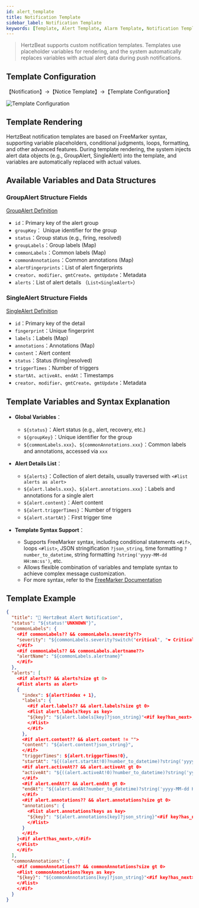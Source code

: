 ```yaml
---
id: alert_template
title: Notification Template
sidebar_label: Notification Template
keywords: [Template, Alert Template, Alarm Template, Notification Template, Message Notification, Alert Webhook Callback Notification]
---
```


> HertzBeat supports custom notification templates. Templates use placeholder variables for rendering, and the system automatically replaces variables with actual alert data during push notifications.

## Template Configuration

【Notification】->【Notice Template】->【Template Configuration】

![Template Configuration](/img/docs/help/alert-template-1-en.png)

## Template Rendering

HertzBeat notification templates are based on FreeMarker syntax, supporting variable placeholders, conditional judgments, loops, formatting, and other advanced features. During template rendering, the system injects alert data objects (e.g., GroupAlert, SingleAlert) into the template, and variables are automatically replaced with actual values.

## Available Variables and Data Structures

### GroupAlert Structure Fields

[GroupAlert Definition](https://github.com/apache/hertzbeat/blob/master/hertzbeat-common/src/main/java/org/apache/hertzbeat/common/entity/alerter/GroupAlert.java)

- `id`：Primary key of the alert group
- `groupKey`： Unique identifier for the group
- `status`：Group status (e.g., firing, resolved)
- `groupLabels`：Group labels (Map)
- `commonLabels`：Common labels (Map)
- `commonAnnotations`：Common annotations (Map)
- `alertFingerprints`：List of alert fingerprints
- `creator`、`modifier`、`gmtCreate`、`gmtUpdate`：Metadata
- `alerts`：List of alert details （`List<SingleAlert>`）

### SingleAlert Structure Fields

[SingleAlert Definition](https://github.com/apache/hertzbeat/blob/master/hertzbeat-common/src/main/java/org/apache/hertzbeat/common/entity/alerter/SingleAlert.java)

- `id`：Primary key of the detail
- `fingerprint`：Unique fingerprint
- `labels`：Labels (Map)
- `annotations`：Annotations (Map)
- `content`：Alert content
- `status`：Status (firing|resolved)
- `triggerTimes`：Number of triggers
- `startAt`、`activeAt`、`endAt`：Timestamps
- `creator`、`modifier`、`gmtCreate`、`gmtUpdate`：Metadata

## Template Variables and Syntax Explanation

- **Global Variables**：
  - `${status}`：Alert status (e.g., alert, recovery, etc.)
  - `${groupKey}`：Unique identifier for the group
  - `${commonLabels.xxx}`、`${commonAnnotations.xxx}`：Common labels and annotations, accessed via `xxx`

- **Alert Details List**：
  - `${alerts}`：Collection of alert details, usually traversed with `<#list alerts as alert>`
  - `${alert.labels.xxx}`、`${alert.annotations.xxx}`：Labels and annotations for a single alert
  - `${alert.content}`：Alert content
  - `${alert.triggerTimes}`：Number of triggers
  - `${alert.startAt}`：First trigger time

- **Template Syntax Support**：
  - Supports FreeMarker syntax, including conditional statements `<#if>`, loops `<#list>`, JSON stringification `?json_string`, time formatting `?number_to_datetime`, string formatting `?string('yyyy-MM-dd HH:mm:ss')`, etc.
  - Allows flexible combination of variables and template syntax to achieve complex message customization.
  - For more syntax, refer to the [FreeMarker Documentation](https://freemarker.apache.org/)

## Template Example

```json
{
  "title": "🔔 HertzBeat Alert Notification",
  "status": "${status!"UNKNOWN"}",
  "commonLabels": {
    <#if commonLabels?? && commonLabels.severity??>
    "severity": "${commonLabels.severity?switch("critical", "❤️ Critical", "warning", "💛 Warning", "info", "💚 Info", "Unknown")}"<#if commonLabels.alertname??>,</#if>
    </#if>
    <#if commonLabels?? && commonLabels.alertname??>
    "alertName": "${commonLabels.alertname}"
    </#if>
  },
  "alerts": [
    <#if alerts?? && alerts?size gt 0>
    <#list alerts as alert>
    {
      "index": ${alert?index + 1},
      "labels": {
        <#if alert.labels?? && alert.labels?size gt 0>
        <#list alert.labels?keys as key>
        "${key}": "${alert.labels[key]?json_string}"<#if key?has_next>,</#if>
        </#list>
        </#if>
      },
      <#if alert.content?? && alert.content != "">
      "content": "${alert.content?json_string}",
      </#if>
      "triggerTimes": ${alert.triggerTimes!0},
      "startAt": "${((alert.startAt!0)?number_to_datetime)?string('yyyy-MM-dd HH:mm:ss')}",
      <#if alert.activeAt?? && alert.activeAt gt 0>
      "activeAt": "${((alert.activeAt!0)?number_to_datetime)?string('yyyy-MM-dd HH:mm:ss')}",
      </#if>
      <#if alert.endAt?? && alert.endAt gt 0>
      "endAt": "${(alert.endAt?number_to_datetime)?string('yyyy-MM-dd HH:mm:ss')}"<#if alert.annotations?? && alert.annotations?size gt 0>,</#if>
      </#if>
      <#if alert.annotations?? && alert.annotations?size gt 0>
      "annotations": {
        <#list alert.annotations?keys as key>
        "${key}": "${alert.annotations[key]?json_string}"<#if key?has_next>,</#if>
        </#list>
      }
      </#if>
    }<#if alert?has_next>,</#if>
    </#list>
    </#if>
  ],
  "commonAnnotations": {
    <#if commonAnnotations?? && commonAnnotations?size gt 0>
    <#list commonAnnotations?keys as key>
    "${key}": "${commonAnnotations[key]?json_string}"<#if key?has_next>,</#if>
    </#list>
    </#if>
  }
}
